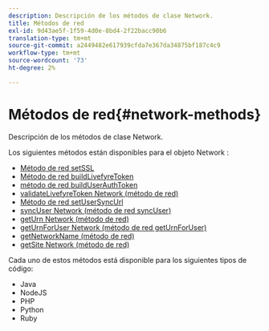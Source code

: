 ```yaml
---
description: Descripción de los métodos de clase Network.
title: Métodos de red
exl-id: 9d43ae5f-1f59-4d0e-8bd4-2f22bacc90b6
translation-type: tm+mt
source-git-commit: a2449482e617939cfda7e367da34875bf187c4c9
workflow-type: tm+mt
source-wordcount: '73'
ht-degree: 2%

---
```


# Métodos de red{#network-methods}

Descripción de los métodos de clase Network.

Los siguientes métodos están disponibles para el objeto Network :

* [Método de red setSSL](#r_setssl_method)
* [Método de red buildLivefyreToken](#r_buildlivefyretoken_method)
* [método de red buildUserAuthToken](#r_builduserauthtoken_method)
* [validateLivefyreToken Network (método de red)](#validatelivefyretoken_method)
* [Método de red setUserSyncUrl](#r_setusersyncurl_method)
* [syncUser Network (método de red syncUser)](#r_syncuser_method)
* [getUrn Network (método de red)](#r_geturn_method)
* [getUrnForUser Network (método de red getUrnForUser)](#r_geturnforuser_method)
* [getNetworkName (método de red)](#r_getnetworkname_method)
* [getSite Network (método de red)](#r_getsite_method)

Cada uno de estos métodos está disponible para los siguientes tipos de código:

* Java
* NodeJS
* PHP
* Python
* Ruby
